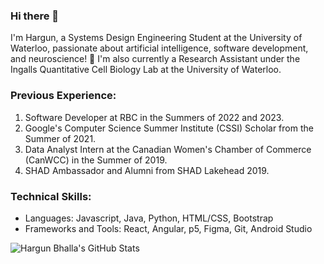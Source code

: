 ### Hi there 👋

I'm Hargun, a Systems Design Engineering Student at the University of Waterloo, passionate about artificial intelligence, software development, and neuroscience! 🧠 I'm also currently a Research Assistant under the Ingalls Quantitative Cell Biology Lab at the University of Waterloo.

### Previous Experience:
1. Software Developer at RBC in the Summers of 2022 and 2023.
1. Google's Computer Science Summer Institute (CSSI) Scholar from the Summer of 2021.
3. Data Analyst Intern at the Canadian Women's Chamber of Commerce (CanWCC) in the Summer of 2019.
4. SHAD Ambassador and Alumni from SHAD Lakehead 2019.

### Technical Skills:
- Languages: Javascript, Java, Python, HTML/CSS, Bootstrap
- Frameworks and Tools: React, Angular, p5, Figma, Git, Android Studio

![Hargun Bhalla's GitHub Stats](https://github-readme-stats.vercel.app/api?username=HargunBhalla&theme=dark)
